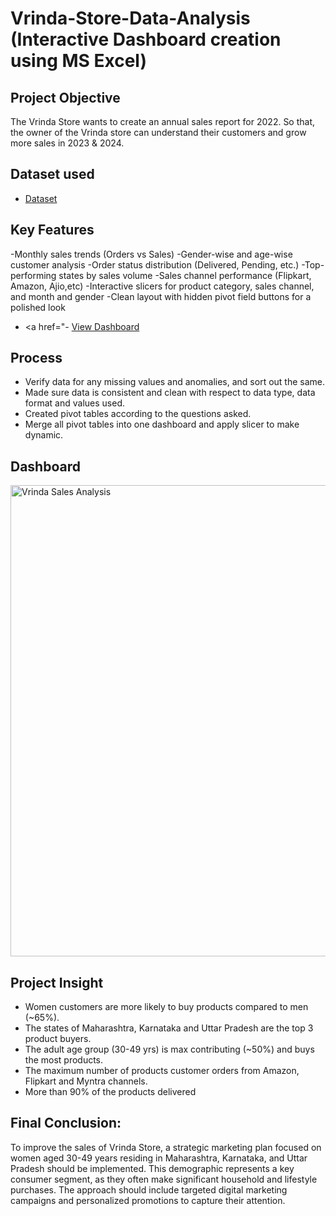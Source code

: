 # Vrinda-Store-Data-Analysis (Interactive Dashboard creation using MS Excel)
## Project Objective
The Vrinda Store wants to create an annual sales report for 2022. So that, the owner of the Vrinda store can understand their customers and grow more sales in 2023 & 2024.

## Dataset used
- <a href="(https://github.com/Tahseenahhamza/Data-Analysis-Dashboard/blob/main/Vrinda%20Store%20Data%20Analysis.xlsx)">Dataset</a>

## Key Features
-Monthly sales trends (Orders vs Sales)
-Gender-wise and age-wise customer analysis
-Order status distribution (Delivered, Pending, etc.)
-Top-performing states by sales volume
-Sales channel performance (Flipkart, Amazon, Ajio,etc)
-Interactive slicers for product category, sales channel, and month and gender
-Clean layout with hidden pivot field buttons for a polished look

- <a href="- <a href="https://github.com/Tahseenahhamza/Data-Analysis-Dashboard/blob/main/Vrinda%20Sales%20Analysis%20.png">View Dashboard</a>

## Process
- Verify data for any missing values and anomalies, and sort out the same.
- Made sure data is consistent and clean with respect to data type, data format and values used.
- Created pivot tables according to the questions asked.
- Merge all pivot tables into one dashboard and apply slicer to make dynamic.

## Dashboard
<img width="754" alt="Vrinda Sales Analysis " src="https://github.com/user-attachments/assets/33787cd0-33ca-4683-9f68-a81843f085fa" />

## Project Insight
- Women customers are more likely to buy products compared to men (~65%).
- The states of Maharashtra, Karnataka and Uttar Pradesh are the top 3 product buyers.
- The adult age group (30-49 yrs) is max contributing (~50%) and buys the most products.
- The maximum number of products customer orders from Amazon, Flipkart and Myntra channels.
- More than 90% of the products delivered

## Final Conclusion:
To improve the sales of Vrinda Store, a strategic marketing plan focused on women aged 30-49 years residing in Maharashtra, Karnataka, and Uttar Pradesh should be implemented. This demographic represents a key consumer segment, as they often make significant household and lifestyle purchases. The approach should include targeted digital marketing campaigns and personalized promotions to capture their attention.


